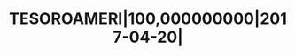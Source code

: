 ---
layout: asset
title: TESOROAMERI|100,000000000|2017-04-20|                       
isin: US912796KT58
---